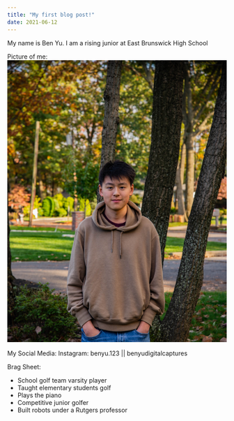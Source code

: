 ```yaml
---
title: "My first blog post!"
date: 2021-06-12
---
```


My name is Ben Yu. I am a rising junior at East Brunswick High School

Picture of me:
<img src="pfp.jpg">

My Social Media:
Instagram: benyu.123 || benyudigitalcaptures

Brag Sheet:
- School golf team varsity player
- Taught elementary students golf
- Plays the piano
- Competitive junior golfer
- Built robots under a Rutgers professor
